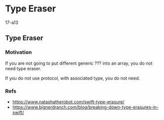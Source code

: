 # Type Eraser

17-a13

## Type Eraser

### Motivation

If you are not going to put different generic ??? into an array, you do not need type eraser.

If you do not use protocol, with associated type, you do not need.


### Refs

* https://www.natashatherobot.com/swift-type-erasure/
* https://www.bignerdranch.com/blog/breaking-down-type-erasures-in-swift/
